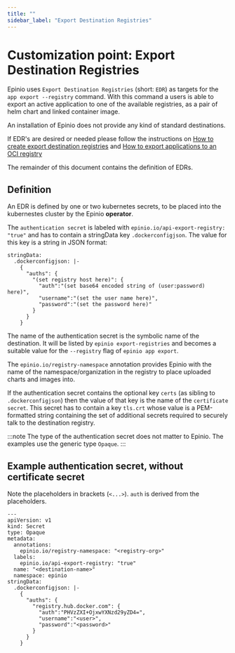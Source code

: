 ```yaml
---
title: ""
sidebar_label: "Export Destination Registries"
---
```


# Customization point: Export Destination Registries

Epinio uses `Export Destination Registries` (short: `EDR`) as targets for the `app export
--registry` command. With this command a users is able to export an active application to one of the
available registries, as a pair of helm chart and linked container image.

An installation of Epinio does not provide any kind of standard destinations.

If EDR's are desired or needed please follow the instructions on
[How to create export destination registries](../../howtos/customization/setup_export_registry.md)
and
[How to export applications to an OCI registry](../../howtos/customization/export_to_oci_registries.md)

The remainder of this document contains the definition of EDRs.

## Definition

An EDR is defined by one or two kubernetes secrets, to be placed into the kubernestes cluster by the
Epinio __operator__.

The `authentication secret` is labeled with `epinio.io/api-export-registry: "true"` and has to
contain a stringData key `.dockerconfigjson`. The value for this key is a string in JSON format:

```
stringData:
  .dockerconfigjson: |-
    {
      "auths": {
        "(set registry host here)": {
          "auth":"(set base64 encoded string of (user:password) here)",
          "username":"(set the user name here)",
          "password":"(set the password here)"
        }
      }
    }
```

The name of the authentication secret is the symbolic name of the destination. It will be listed by
`epinio export-registries` and becomes a suitable value for the `--registry` flag of `epinio app
export`.

The `epinio.io/registry-namespace` annotation provides Epinio with the name of the
namespace/organization in the registry to place uploaded charts and images into.

If the authentication secret contains the optional key `certs` (as sibling to `.dockerconfigjson`)
then the value of that key is the name of the `certificate secret`. This secret has to contain a key
`tls.crt` whose value is a PEM-formatted string containing the set of additional secrets required to
securely talk to the destination registry.

:::note
The type of the authentication secret does not matter to Epinio.
The examples use the generic type `Opaque`.
:::

## Example authentication secret, without certificate secret 

Note the placeholders in brackets (`<...>`). `auth` is derived from the placeholders.

```
---
apiVersion: v1
kind: Secret
type: Opaque
metadata:
  annotations:
    epinio.io/registry-namespace: "<registry-org>"
  labels:
    epinio.io/api-export-registry: "true"
  name: "<destination-name>"
  namespace: epinio
stringData:
  .dockerconfigjson: |-
    {
      "auths": {
        "registry.hub.docker.com": {
          "auth":"PHVzZXI+OjxwYXNzd29yZD4=",
          "username":"<user>",
          "password":"<password>"
        }
      }
    }
```
